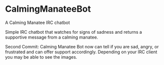 CalmingManateeBot
=================

A Calming Manatee IRC chatbot

Simple IRC chatbot that watches for signs of sadness and returns a supportive message from a calming manatee. 

Second Commit: 
Calming Manatee Bot now can tell if you are sad, angry, or frustrated and can offer support accordingly. Depending on your IRC client you may be able to see the images. 



